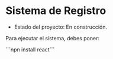 <h1> Sistema de Registro</h1>

- Estado del proyecto: En construcción.

Para ejecutar el sistema, debes poner:

´´´npn install react´´´
